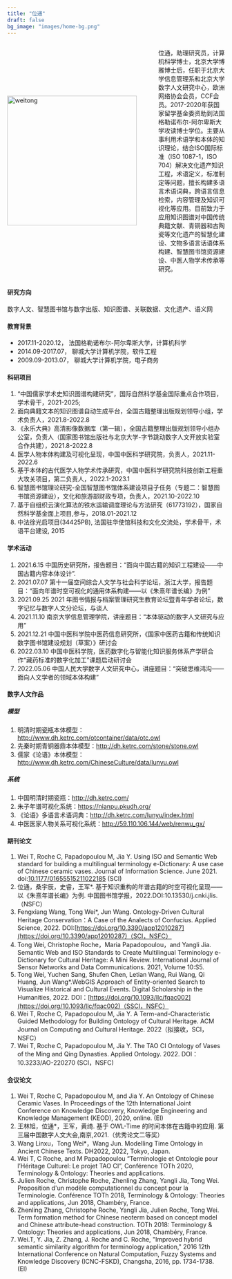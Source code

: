 ```yaml
---
title: "位通"
draft: false
bg_image: "images/home-bg.png"
---
```


<div style="display: flex; align-items: center; margin-bottom: 20px">
  <img class="photo" src="/images/weitong.jpg" alt="weitong" style="height: 300px; margin-right: 50px">
  <p>
位通，助理研究员，计算机科学博士，北京大学博雅博士后，任职于北京大学信息管理系和北京大学数字人文研究中心，欧洲网络协会会员，CCF会员。2017-2020年获国家留学基金委资助到法国格勒诺布尔-阿尔卑斯大学攻读博士学位。主要从事利用术语学和本体的知识理论，结合ISO国际标准（ISO 1087-1，ISO 704）解决文化遗产知识工程，术语定义，标准制定等问题，擅长构建多语言术语词典，跨语言信息检索，内容管理及知识可视化等应用。目前致力于应用知识图谱对中国传统典籍文献、青铜器和古陶瓷等文化遗产的智慧化建设、文物多语言话语体系构建、智慧图书馆资源建设、中医人物学术传承等研究。
</p>
</div>

#### 研究方向

数字人文、智慧图书馆与数字出版、知识图谱、关联数据、文化遗产、语义网

#### 教育背景

- 2017.11-2020.12， 法国格勒诺布尔-阿尔卑斯大学，计算机科学
- 2014.09-2017.07， 聊城大学计算机学院，软件工程
- 2009.09-2013.07， 聊城大学计算机学院，电子商务

#### 科研项目

1. “中国儒家学术史知识图谱构建研究”，国际自然科学基金国际重点合作项目，学术骨干，2021-2025;
2. 面向典籍文本的知识图谱自动生成平台，全国古籍整理出版规划领导小组，学术负责人，2021.8-2022.8
3. 《永乐大典》高清影像数据库（第一辑），全国古籍整理出版规划领导小组办公室，负责人（国家图书馆出版社与北京大学-字节跳动数字人文开放实验室合作共建），2021.8-2022.8
4. 医学人物本体构建及可视化呈现，中国中医科学研究院，负责人，2021.11-2022.6
5. 基于本体的古代医学人物学术传承研究，中国中医科学研究院科技创新工程重大攻关项目，第二负责人，2022.1-2023.1
6. 智慧图书馆理论研究-全国智慧图书馆体系建设项目子任务（专题二：智慧图书馆资源建设），文化和旅游部财政专项，负责人，2021.10-2022.10
7. 基于自组织云演化算法的铁水运输调度理论与方法研究（61773192），国家自然科学基金面上项目,参与，2018.01-2021.12
8. 中法徐光启项目(34425PB), 法国驻华使馆科技和文化交流处，学术骨干，术语平台建设, 2015

#### 学术活动

1. 2021.6.15 中国历史研究所，报告题目：“面向中国古籍的知识工程建设——中国古籍内容本体设计”.
2. 2021.07.07 第十一届空间综合人文学与社会科学论坛，浙江大学，报告题目：“面向年谱时空可视化的通用体系构建——以《朱熹年谱长编》为例”
3. 2021.09.25 2021 年图书情报与档案管理研究生教育论坛暨青年学者论坛，数字记忆与数字人文分论坛，与谈人
4. 2021.11.10 南京大学信息管理学院，讲座题目：“本体驱动的数字人文研究与应用”
5. 2021.12.21 中国中医科学院中医药信息研究所，《国家中医药古籍和传统知识数字图书馆建设规划（草案）》研讨会
6. 2022.03.10 中国中医科学院，医药数字化与智能化知识服务体系产学研合作“藏药标准的数字化加工”课题启动研讨会
7. 2022.05.06 中国人民大学数字人文研究中心，讲座题目：“突破思维鸿沟——面向人文学者的领域本体构建”

#### 数字人文作品

##### 模型

1. 明清时期瓷瓶本体模型：http://www.dh.ketrc.com/otcontainer/data/otc.owl
2. 先秦时期青铜器鼎本体模型：http://dh.ketrc.com/stone/stone.owl
3. 儒家《论语》本体模型：http://www.dh.ketrc.com/ChineseCulture/data/lunyu.owl

##### 系统

1. 中国明清时期瓷瓶：http://dh.ketrc.com/
2. 朱子年谱可视化系统：https://nianpu.pkudh.org/
3. 《论语》多语言术语词典：http://dh.ketrc.com/lunyu/index.html
4. 中医医家人物关系可视化系统：http://59.110.106.144/web/renwu_gx/

#### 期刊论文

1. Wei T, Roche C, Papadopoulou M, Jia Y. Using ISO and Semantic Web standard for building a multilingual terminology e-Dictionary: A use case of Chinese ceramic vases. Journal of Information Science. June 2021. doi:[10.1177/01655515211022185](https://doi.org/10.1177/01655515211022185) (SCI)
2. 位通，桑宇辰，史睿，王军\*. 基于知识重构的年谱古籍的时空可视化呈现——以《朱熹年谱长编》为例. 中国图书馆学报，2022.DOI:10.13530/j.cnki.jlis.（NSFC）
3. Fengxiang Wang, Tong Wei\*, Jun Wang. Ontology-Driven Cultural Heritage Conservation：A Case of the Analects of Confucius. Applied Science, 2022. DOI:[https://doi.org/10.3390/app12010287](https://doi.org/10.3390/app12010287)（SCI，NSFC）
4. Tong Wei, Christophe Roche，Maria Papadopoulou，and Yangli Jia. Semantic Web and ISO Standards to Create Multilingual Terminology e-Dictionary for Cultural Heritage: A Mini Review. International Journal of Sensor Networks and Data Communications. 2021, Volume 10:S5.
5. Tong Wei, Yuchen Sang, Shufen Chen, Letian Wang, Rui Wang, Qi Huang, Jun Wang\*.WebGIS Approach of Entity-oriented Search to Visualize Historical and Cultural Events. Digital Scholarship in the Humanities, 2022. DOI：[https://doi.org/10.1093/llc/fqac002](https://doi.org/10.1093/llc/fqac002)（SSCI，NSFC）
6. Wei T, Roche C, Papadopoulou M, Jia Y. A Term-and-Characteristic Guided Methodology for Building Ontology of Cultural Heritage. ACM Journal on Computing and Cultural Heritage. 2022（拟接收，SCI，NSFC）
7. Wei T, Roche C, Papadopoulou M, Jia Y. The TAO CI Ontology of Vases of the Ming and Qing Dynasties. Applied Ontology. 2022. DOI：10.3233/AO-220270 (SCI，NSFC)

#### 会议论文

1. Wei T, Roche C, Papadopoulou M, and Jia Y. An Ontology of Chinese Ceramic Vases. In Proceedings of the 12th International Joint Conference on Knowledge Discovery, Knowledge Engineering and Knowledge Management (KEOD), 2020, online. (EI)
2. 王林旭，位通\*，王军，黄绮. 基于 OWL-Time 的时间本体在古籍中的应用. 第三届中国数字人文大会,南京,2021.（优秀论文二等奖）
3. Wang Linxu，Tong Wei\*，Wang Jun. Modelling Time Ontology in Ancient Chinese Texts. DH2022, 2022, Tokyo, Japan.
4. Wei T, C Roche, and M Papadopoulou “Terminologie et Ontologie pour l’Héritage Culturel: Le projet TAO CI”, Conférence TOTh 2020, Terminology & Ontology: Theories and applications.
5. Julien Roche, Christophe Roche, Zhenling Zhang, Yangli Jia, Tong Wei. Proposition d'un modèle computationnel du concept pour la Terminologie. Conférence TOTh 2018, Terminology & Ontology: Theories and applications, Jun 2018, Chambéry, France.
6. Zhenling Zhang, Christophe Roche, Yangli Jia, Julien Roche, Tong Wei. Term formation method for Chinese neoterm based on concept model and Chinese attribute-head construction. TOTh 2018: Terminology & Ontology: Theories and applications, Jun 2018, Chambéry, France.
7. Wei.T, Y. Jia, Z. Zhang, J. Roche and C. Roche, "Improved hybrid semantic similarity algorithm for terminology application," 2016 12th International Conference on Natural Computation, Fuzzy Systems and Knowledge Discovery (ICNC-FSKD), Changsha, 2016, pp. 1734-1738. (EI)
